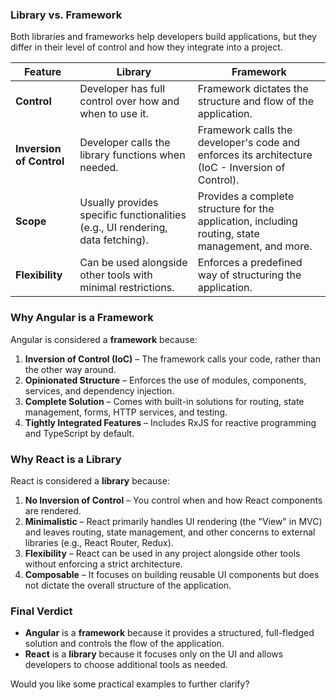 ### **Library vs. Framework**
Both libraries and frameworks help developers build applications, but they differ in their level of control and how they integrate into a project.

| Feature         | Library | Framework |
|---------------|----------|-----------|
| **Control** | Developer has full control over how and when to use it. | Framework dictates the structure and flow of the application. |
| **Inversion of Control** | Developer calls the library functions when needed. | Framework calls the developer's code and enforces its architecture (IoC - Inversion of Control). |
| **Scope** | Usually provides specific functionalities (e.g., UI rendering, data fetching). | Provides a complete structure for the application, including routing, state management, and more. |
| **Flexibility** | Can be used alongside other tools with minimal restrictions. | Enforces a predefined way of structuring the application. |

### **Why Angular is a Framework**
Angular is considered a **framework** because:
1. **Inversion of Control (IoC)** – The framework calls your code, rather than the other way around.
2. **Opinionated Structure** – Enforces the use of modules, components, services, and dependency injection.
3. **Complete Solution** – Comes with built-in solutions for routing, state management, forms, HTTP services, and testing.
4. **Tightly Integrated Features** – Includes RxJS for reactive programming and TypeScript by default.

### **Why React is a Library**
React is considered a **library** because:
1. **No Inversion of Control** – You control when and how React components are rendered.
2. **Minimalistic** – React primarily handles UI rendering (the "View" in MVC) and leaves routing, state management, and other concerns to external libraries (e.g., React Router, Redux).
3. **Flexibility** – React can be used in any project alongside other tools without enforcing a strict architecture.
4. **Composable** – It focuses on building reusable UI components but does not dictate the overall structure of the application.

### **Final Verdict**
- **Angular** is a **framework** because it provides a structured, full-fledged solution and controls the flow of the application.
- **React** is a **library** because it focuses only on the UI and allows developers to choose additional tools as needed.

Would you like some practical examples to further clarify?
